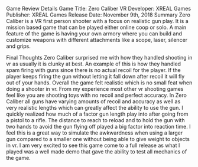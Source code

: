 Game Review
Details
Game Title: Zero Caliber VR
Developer: XREAL Games
Publisher: XREAL Games
Release Date: November 9th, 2018 
Summary
Zero Caliber is a VR first person shooter with a focus on realistic gun play. It is a mission based game that
can be played either online coop or solo. A main feature of the game is having your own armory where you can
build and customize weapons with different attachments like a scope, laser, silencer and grips. 

Final Thoughts
Zero Caliber surprised me with how they handled shooting in vr as usually it is clunky at best. An example of this is how they handled spam firing with guns since there is no actual recoil for the player. If the player keeps firing the gun without letting it fall down after recoil it will fly out of your hands. 
Overall the game felt realistic which is no small feat when doing a shooter in vr. From my experience most other vr shooting games feel like you are shooting toys with no recoil and perfect accuracy. In Zero Caliber all guns have varying amounts of recoil and accuracy as well as very realistic lengths which can greatly affect the ability to use the gun. I quickly realized how much of a factor gun length play into after going from a pistol to a rifle. The distance to reach to reload and to hold the gun with two hands to avoid the gun flying off played a big factor into reaction time. I feel this is a great way to simulate the awkwardness when using a larger gun compared to a smaller one without being able to give weight to objects in vr. 
I am very excited to see this game come to a full release as what I played was a well made demo that gave the ability to test all mechanics of the game.
